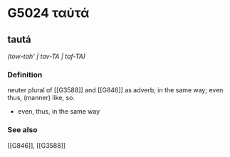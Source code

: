# G5024 ταὐτά

## tautá

_(tow-tah' | tav-TA | taf-TA)_

### Definition

neuter plural of [[G3588]] and [[G846]] as adverb; in the same way; even thus, (manner) like, so.

- even, thus, in the same way

### See also

[[G846]], [[G3588]]

